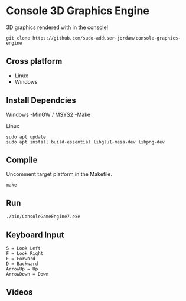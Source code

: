 # Console 3D Graphics Engine

3D graphics rendered with in the console!


```
git clone https://github.com/sudo-adduser-jordan/console-graphics-engine
```

## Cross platform
 - Linux
 - Windows

<!--
## Table of Contents

- [Install Dependices](#install-dependices)
- [Compile](#compile)
- [Run](#run)
- [Videos](#video)
-->

## Install Dependcies

Windows 
 -MinGW / MSYS2
 -Make

Linux
```
sudo apt update
sudo apt install build-essential libglu1-mesa-dev libpng-dev
```
## Compile

Uncomment target platform in the Makefile.

```
make
```

## Run

```
./bin/ConsoleGameEngine7.exe
```

## Keyboard Input

```
S = Look Left
F = Look Right
E = Forward
D = Backward
ArrowUp = Up
ArrowDown = Down
```

## Videos 
<!--
[![Watch the video](https://i.stack.imgur.com/Vp2cE.png)](https://github.com/sudo-adduser-jordan/console-graphics-engine/blob/main/assets/ConsoleGraphicsEngineAxis.mp4)
[![Watch the video](https://i.stack.imgur.com/Vp2cE.png)](https://github.com/sudo-adduser-jordan/console-graphics-engine/blob/main/assets/ConsoleGraphicsEngineAxis.mp4)
[![Watch the video](https://i.stack.imgur.com/Vp2cE.png)](https://github.com/sudo-adduser-jordan/console-graphics-engine/blob/main/assets/ConsoleGraphicsEngineAxis.mp4)
[![Watch the video](https://i.stack.imgur.com/Vp2cE.png)](https://github.com/sudo-adduser-jordan/console-graphics-engine/blob/main/assets/ConsoleGraphicsEngineAxis.mp4)
[![Watch the video](https://i.stack.imgur.com/Vp2cE.png)](https://github.com/sudo-adduser-jordan/console-graphics-engine/blob/main/assets/ConsoleGraphicsEngineAxis.mp4)
[![Watch the video](https://i.stack.imgur.com/Vp2cE.png)](https://github.com/sudo-adduser-jordan/console-graphics-engine/blob/main/assets/ConsoleGraphicsEngineAxis.mp4)
[![Watch the video](https://i.stack.imgur.com/Vp2cE.png)](https://github.com/sudo-adduser-jordan/console-graphics-engine/blob/main/assets/ConsoleGraphicsEngineAxis.mp4)
[![Watch the video](https://i.stack.imgur.com/Vp2cE.png)](https://github.com/sudo-adduser-jordan/console-graphics-engine/blob/main/assets/ConsoleGraphicsEngineAxis.mp4)
-->









